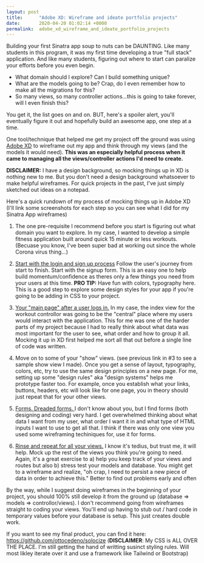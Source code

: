 ```yaml
---
layout: post
title:      "Adobe XD: Wireframe and ideate portfolio projects"
date:       2020-04-20 01:02:14 +0000
permalink:  adobe_xd_wireframe_and_ideate_portfolio_projects
---
```



Building your first Sinatra app soup to nuts can be DAUNTING.  Like many students in this program, it was my first time developing a true "full stack" application.  And like many students, figuring out where to start can paralize your efforts before you even begin.

* What domain should I explore?  Can I build something unique?
* What are the models going to be?  Crap, do I even remember how to make all the migrations for this?
* So many views, so many controller actions...this is going to take forever, will I even finish this?

You get it, the list goes on and on.  BUT, here's a spoiler alert, you'll eventually figure it out and hopefully build an awesome app, one step at a time.

One tool/technique that helped me get my project off the ground was using [Adobe XD](https://www.adobe.com/products/xd.html) to wireframe out my app and think through my views (and the models it would need).  **This was an especially helpful process when it came to managing all the views/controller actions I'd need to create.**

**DISCLAIMER:**  I have a design background, so mocking things up in XD is nothing new to me.  But you don't need a design background whatsoever to make helpful wireframes.  For quick projects in the past, I've just simply sketched out ideas on a notepad.

Here's a quick rundown of my process of mocking things up in Adobe XD (I'll link some screenshots for each step so you can see what I did for my Sinatra App wireframes)

1.  The one pre-requisite I recommend before you start is figuring out what domain you want to explore.  In my case, I wanted to develop a simple fitness application built around quick 15 minute or less workouts.  (Becuase you know, I've been super bad at working out since the whole Corona virus thing...)

2.  [Start with the login and sign up process](https://raw.githubusercontent.com/ottocedeno/solocize/master/public/images/Screen%20Shot%202020-04-19%20at%208.21.54%20PM.png)  Follow the user's journey from start to finish.  Start with the signup form.  This is an easy one to help build momentum/confidence as theres only a few things you need from your users at this time.  **PRO TIP:**  Have fun with colors, typography here.  This is a good step to explore some design styles for your app if you're going to be adding in CSS to your project.

3. [ Your "main page" after a user logs in.](https://raw.githubusercontent.com/ottocedeno/solocize/master/public/images/Screen%20Shot%202020-04-19%20at%208.23.42%20PM.png)  In my case, the index view for the workout controllor was going to be the "central" place where my users would interact with the application.  This for me was one of the harder parts of my project because I had to really think about what data was most important for the user to see, what order and how to group it all.  Mocking it up in XD first helped me sort all that out before a single line of code was written.

4. Move on to some of your "show" views.  (see previous link in #3 to see a sample show view I made).  Once you get a sense of layout, typography, colors, etc, try to use the same design principles on a new page.  For me, setting up some "design rules" aka "design systems" helps me prototype faster too.  For example, once you establish what your links, buttons, headers, etc will look like for one page, you in theory should just repeat that for your other views.

5. [Forms.  Dreaded forms. ](https://raw.githubusercontent.com/ottocedeno/solocize/master/public/images/Screen%20Shot%202020-04-19%20at%208.24.02%20PM.png) I don't know about you, but I find forms (both designing and coding) very hard.  I get overwhelmed thinking about what data I want from my user, what order I want it in and what type of HTML inputs I want to use to get all that.  I think if there was only one view you used some wireframing techiniques for, use it for forms.

6. [Rinse and repeat for all your views.](https://raw.githubusercontent.com/ottocedeno/solocize/master/public/images/Screen%20Shot%202020-04-19%20at%208.28.02%20PM.png)  I know it's tedius, but trust me, it will help.  Mock up the rest of the views you think you're going to need.  Again, it's a great exercise to a) help you keep track of your views and routes but also b) stress test your models and database.  You might get to a wireframe and realize, "oh crap, I need to persist a new piece of data in order to achieve this."  Better to find out problems early and often

By the way, while I suggest doing wireframes in the beginning of your project, you should 100% still develop it from the ground up (database => models => controllor/views).  I don't recommend going from wireframes straight to coding your views.  You'll end up having to stub out / hard code in temporary values before your database is setup.  This just creates double work.

If you want to see my final product, you can find it here:  https://github.com/ottocedeno/solocize (**DISCLAIMER**:  My CSS is ALL OVER THE PLACE.  I'm still getting the hand of writting susinct styling rules.  Will most likley iterate over it and use a framework like Tailwind or Bootstrap)
